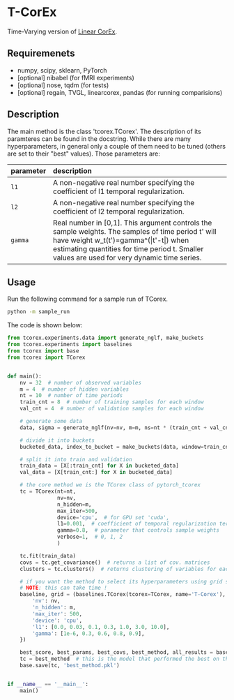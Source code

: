 # T-CorEx

Time-Varying version of [Linear CorEx](https://arxiv.org/abs/1706.03353).

## Requiremenets
* numpy, scipy, sklearn, PyTorch
* [optional] nibabel (for fMRI experiments)
* [optional] nose, tqdm (for tests)
* [optional] regain, TVGL, linearcorex, pandas (for running comparisions)

## Description

The main method is the class 'tcorex.TCorex'. The description of its paramteres can be found in the docstring.
While there are many hyperparameters, in general only a couple of them need to be tuned (others are set to their "best" values).
Those parameters are:

| parameter | description |  
|:---------|:---|  
| `l1` | A non-negative real number specifying the coefficient of l1 temporal regularization.|  
| `l2` | A non-negative real number specifying the coefficient of l2 temporal regularization.|  
| `gamma` | Real number in [0,1]. This argument controls the sample weights. The samples of time period t' will have weight w_t(t')=gamma^(\|t'-t\|) when estimating quantities for time period t. Smaller values are used for very dynamic time series.|  


## Usage

Run the following command for a sample run of TCorex. 
```bash
python -m sample_run
```

The code is shown below:
``` python 
from tcorex.experiments.data import generate_nglf, make_buckets
from tcorex.experiments import baselines
from tcorex import base
from tcorex import TCorex


def main():
    nv = 32  # number of observed variables
    m = 4  # number of hidden variables
    nt = 10  # number of time periods
    train_cnt = 8  # number of training samples for each window
    val_cnt = 4  # number of validation samples for each window

    # generate some data
    data, sigma = generate_nglf(nv=nv, m=m, ns=nt * (train_cnt + val_cnt))

    # divide it into buckets
    bucketed_data, index_to_bucket = make_buckets(data, window=train_cnt + val_cnt, stride='full')

    # split it into train and validation
    train_data = [X[:train_cnt] for X in bucketed_data]
    val_data = [X[train_cnt:] for X in bucketed_data]

    # the core method we is the TCorex class of pytorch_tcorex
    tc = TCorex(nt=nt,
                nv=nv,
                n_hidden=m,
                max_iter=500,
                device='cpu',  # for GPU set 'cuda',
                l1=0.001,  # coefficient of temporal regularization term
                gamma=0.8,  # parameter that controls sample weights
                verbose=1,  # 0, 1, 2
                )

    tc.fit(train_data)
    covs = tc.get_covariance()  # returns a list of cov. matrices
    clusters = tc.clusters()  # returns clustering of variables for each time step

    # if you want the method to select its hyperparameters using grid search
    # NOTE: this can take time !
    baseline, grid = (baselines.TCorex(tcorex=TCorex, name='T-Corex'), {
        'nv': nv,
        'n_hidden': m,
        'max_iter': 500,
        'device': 'cpu',
        'l1': [0.0, 0.03, 0.1, 0.3, 1.0, 3.0, 10.0],
        'gamma': [1e-6, 0.3, 0.6, 0.8, 0.9],
    })

    best_score, best_params, best_covs, best_method, all_results = baseline.select(train_data, val_data, grid)
    tc = best_method  # this is the model that performed the best on the validation data, you can use it as above
    base.save(tc, 'best_method.pkl')


if __name__ == '__main__':
    main()
```
